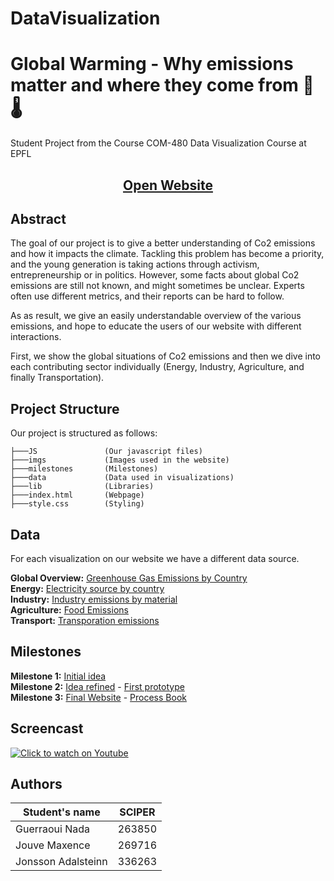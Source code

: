 # DataVisualization
# Global Warming - Why emissions matter and where they come from 🌱🌡️
Student Project from the Course COM-480 Data Visualization Course at EPFL

<h2 align="center">
     <a href="https://com-480-data-visualization.github.io/data-visualization-project-2021-wizards/#Welcome">Open Website</a>
</h2>

## Abstract

The goal of our project is to give a better understanding of Co2 emissions and how it impacts the climate. Tackling this problem has become a priority, and the young generation is taking actions through activism, entrepreneurship or in politics. However, some facts about global Co2 emissions are still not known, and might sometimes be unclear. Experts often use different metrics, and their reports can be hard to follow.

As as result, we give an easily understandable overview of the various emissions, and hope to educate the users of our website with different interactions.

First, we show the global situations of Co2 emissions and then we dive into each contributing sector individually (Energy, Industry, Agriculture, and finally Transportation).

## Project Structure
Our project is structured as follows:

```       
├───JS               (Our javascript files)
├───imgs             (Images used in the website)
├───milestones       (Milestones)
├───data             (Data used in visualizations)
├───lib              (Libraries)
├───index.html       (Webpage)
├───style.css        (Styling) 
```

## Data

For each visualization on our website we have a different data source. 

**Global Overview:** [Greenhouse Gas Emissions by Country](https://www.climatewatchdata.org/data-explorer/historical-emissions?historical-emissions-data-sources=71&historical-emissions-gases=246&historical-emissions-regions=All%20Selected&historical-emissions-sectors=843&page=3#data)  
**Energy:** [Electricity source by country](https://github.com/owid/energy-data)  
**Industry:** [Industry emissions by material](https://www.nature.com/articles/s41561-021-00690-8#MOESM3)  
**Agriculture:** [Food Emissions](https://ourworldindata.org/food-choice-vs-eating-local)  
**Transport:** [Transporation emissions](https://www.iea.org/data-and-statistics/charts/transport-sector-co2-emissions-by-mode-in-the-sustainable-development-scenario-2000-2030)  

## Milestones

**Milestone 1:** [Initial idea](https://github.com/com-480-data-visualization/data-visualization-project-2021-wizards/blob/master/milestones/milestone1.md)  
**Milestone 2:** [Idea refined](https://github.com/com-480-data-visualization/data-visualization-project-2021-wizards/blob/master/milestones/Milestone_2.pdf) - [First prototype](https://jouvemax.github.io/prototype_dataviz/)   
**Milestone 3:** [Final Website](https://com-480-data-visualization.github.io/data-visualization-project-2021-wizards/#Welcome) - [Process Book](https://github.com/com-480-data-visualization/data-visualization-project-2021-wizards/blob/master/milestones/Process_Book.pdf)

## Screencast
[![Click to watch on Youtube](https://img.youtube.com/vi/2VEgTSEcMsM/0.jpg)](https://www.youtube.com/watch?v=2VEgTSEcMsM)

## Authors

| Student's name | SCIPER |
| -------------- | ------ |
| Guerraoui Nada | 263850 |
| Jouve Maxence | 269716 |
| Jonsson Adalsteinn | 336263 |




